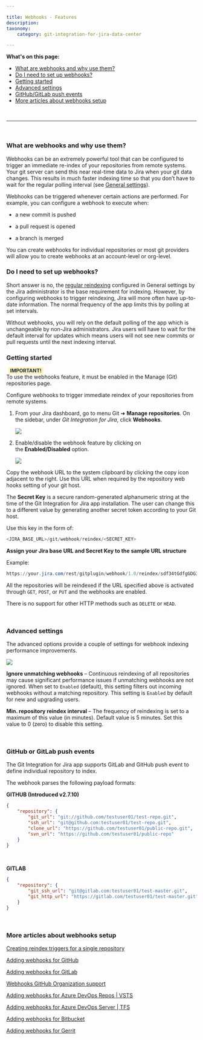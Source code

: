 ```yaml
---

title: Webhooks - Features
description:
taxonomy:
    category: git-integration-for-jira-data-center

---
```


<!-- hooks and webhooks -->

**What's on this page:**
- [What are webhooks and why use them?](#what-are-webhooks-and-why-use-them)
- [Do I need to set up webhooks?](#do-i-need-to-set-up-webhooks)
- [Getting started](#getting-started)
- [Advanced settings](#advanced-settings)
- [GitHub/GitLab push events](#github-or-gitlab-push-events)
- [More articles about webhooks setup](#more-articles-about-webhooks-setup)

&nbsp;
* * *
&nbsp;

### What are webhooks and why use them?

Webhooks can be an extremely powerful tool that can be configured to trigger an immediate re-index of your repositories from remote systems. Your git server can send this near real-time data to Jira when your git data changes. This results in much faster indexing time so that you don’t have to wait for the regular polling interval (see [General settings](/git-integration-for-jira-data-center/general-settings-gij-self-managed)).

Webhooks can be triggered whenever certain actions are performed. For example, you can configure a webhook to execute when:

*   a new commit is pushed

*   a pull request is opened

*   a branch is merged


You can create webhooks for individual repositories or most git providers will allow you to create webhooks at an account-level or org-level.

### Do I need to set up webhooks?

Short answer is no, the [regular reindexing](/git-integration-for-jira-data-center/general-settings-gij-self-managed) configured in General settings by the Jira administrator is the base requirement for indexing. However, by configuring webhooks to trigger reindexing, Jira will more often have up-to-date information. The normal frequency of the app limits this by polling at set intervals.

Without webhooks, you will rely on the default polling of the app which is unchangeable by non-Jira administrators. Jira users will have to wait for the default interval for updates which means users will not see new commits or pull requests until the next indexing interval.

### Getting started

<b style='background-color:#FFF1B6; padding:1px 5px; color:#172A4C; border-radius:3px; margin: 0 5px; font-size: small;'>IMPORTANT!</b><br>
To use the webhooks feature, it must be enabled in the Manage (Git) repositories page.

Configure webhooks to trigger immediate reindex of your repositories from remote systems.

1.  From your Jira dashboard, go to menu Git ➜ **Manage repositories**_._ On the sidebar, under _Git Integration for Jira_, click **Webhooks**.

    ![](/wp-content/uploads/gij-gitserver-gitmgr-webhooks-sidebar-sel-c.png)

2.  Enable/disable the webhook feature by clicking on the **Enabled/Disabled** option.

    ![](/wp-content/uploads/gij-gitserver-webhooks-settings-page-c.png)

<div class="bbb-callout bbb--tip">
    <div class="irow">
    <div class="ilogobox">
        <span class="logoimg"></span>
    </div>
    <div class="imsgbox">
        Copy the webhook URL to the system clipboard by clicking the copy icon adjacent to the right. Use this URL when required by the repository web hooks setting of your git host.
    </div>
    </div>
</div>

The **Secret Key** is a secure random-generated alphanumeric string at the time of the Git Integration for Jira app installation. The user can change this to a different value by generating another secret token according to your Git host.

Use this key in the form of:

```java
<JIRA_BASE_URL>/git/webhook/reindex/<SECRET_KEY>
```

**Assign your Jira base URL and Secret Key to the sample URL structure**

Example:<br>
```powershell
https://your.jira.com/rest/gitplugin/webhook/1.0/reindex/sdf34tGdfgGDG345g3y0045TYG23te37
```

<div class="bbb-callout bbb--info">
    <div class="irow">
    <div class="ilogobox">
        <span class="logoimg"></span>
    </div>
    <div class="imsgbox">
        All the repositories will be reindexed if the URL specified above is activated through <code>GET</code>, <code>POST</code>, or <code>PUT</code> and the webhooks are enabled.
        <p style='margin-bottom:0 !important'>There is no support for other HTTP methods such as <code>DELETE</code> or <code>HEAD</code>.</p>
    </div>
    </div>
</div>

&nbsp;

### Advanced settings

The advanced options provide a couple of settings for webhook indexing performance improvements.

![](/wp-content/uploads/gij-gitserver-webhooks-ignore-dups-and-min-ridx-adv.png)

**Ignore unmatching webhooks** – Continuous reindexing of all repositories may cause significant performance issues if unmatching webhooks are not ignored. When set to `Enabled` (default), this setting filters out incoming webhooks without a matching repository. This setting is `Enabled` by default for new and upgrading users.

**Min. repository reindex interval** – The frequency of reindexing is set to a maximum of this value (in minutes). Default value is 5 minutes. Set this value to 0 (zero) to disable this setting.

&nbsp;

### GitHub or GitLab push events

The Git Integration for Jira app supports GitLab and GitHub push event to define individual repository to index.

The webhook parses the following payload formats:

**GITHUB (Introduced v2.7.10)**

```json
{   
    "repository": {   
        "git_url": "git://github.com/testuser01/test-repo.git",
        "ssh_url": "git@github.com:testuser01/test-repo.git",
        "clone_url": "https://github.com/testuser01/public-repo.git",
        "svn_url": "https://github.com/testuser01/public-repo"
    }
}
```

<br>

**GITLAB**

```json
{   
    "repository": {   
        "git_ssh_url": "git@gitlab.com:testuser01/test-master.git",
        "git_http_url": "https://gitlab.com/testuser01/test-master.git"
    }
}
```

&nbsp;

### More articles about webhooks setup

[Creating reindex triggers for a single repository](/git-integration-for-jira-data-center/Creating-reindex-triggers-for-a-single-repository-gij-self-managed)

[Adding webhooks for GitHub](/git-integration-for-jira-data-center/Adding-Webhooks-for-GitHub-gij-self-managed)

[Adding webhooks for GitLab](/git-integration-for-jira-data-center/Adding-Webhooks-for-GitLab-gij-self-managed)

[Webhooks GitHub Organization support](/git-integration-for-jira-data-center/Webhooks-GitHub-Organization-Support-gij-self-managed)

[Adding webhooks for Azure DevOps Repos \| VSTS](/git-integration-for-jira-data-center/Adding-Webhooks-for-Azure-DevOps-Repos-VSTS-gij-self-managed)

[Adding webhooks for Azure DevOps Server \| TFS](/git-integration-for-jira-data-center/Adding-Webhooks-for-Azure-DevOps-Server-TFS-gij-self-managed)

[Adding webhooks for Bitbucket](/git-integration-for-jira-data-center/Adding-Webhooks-for-Bitbucket-gij-self-managed)

[Adding webhooks for Gerrit](/git-integration-for-jira-data-center/Adding-webhooks-for-Gerrit-gij-self-managed)

